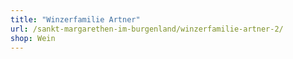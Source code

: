 ```yaml
---
title: "Winzerfamilie Artner"
url: /sankt-margarethen-im-burgenland/winzerfamilie-artner-2/
shop: Wein
---
```

